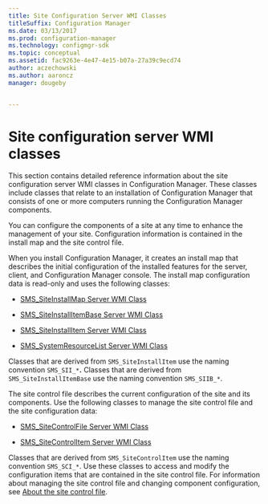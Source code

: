 ```yaml
---
title: Site Configuration Server WMI Classes
titleSuffix: Configuration Manager
ms.date: 03/13/2017
ms.prod: configuration-manager
ms.technology: configmgr-sdk
ms.topic: conceptual
ms.assetid: fac9263e-4e47-4e15-b07a-27a39c9ecd74
author: aczechowski
ms.author: aaroncz
manager: dougeby


---
```


# Site configuration server WMI classes

This section contains detailed reference information about the site configuration server WMI classes in Configuration Manager. These classes include classes that relate to an installation of Configuration Manager that consists of one or more computers running the Configuration Manager components.  

You can configure the components of a site at any time to enhance the management of your site. Configuration information is contained in the install map and the site control file.  

When you install Configuration Manager, it creates an install map that describes the initial configuration of the installed features for the server, client, and Configuration Manager console. The install map configuration data is read-only and uses the following classes:  

- [SMS_SiteInstallMap Server WMI Class](../../../../../develop/reference/core/servers/configure/sms_siteinstallmap-server-wmi-class.md)  

- [SMS_SiteInstallItemBase Server WMI Class](../../../../../develop/reference/core/servers/configure/sms_siteinstallitembase-server-wmi-class.md)  

- [SMS_SiteInstallItem Server WMI Class](../../../../../develop/reference/core/servers/configure/sms_siteinstallitem-server-wmi-class.md)  

- [SMS_SystemResourceList Server WMI Class](../../../../../develop/reference/core/servers/configure/sms_systemresourcelist-server-wmi-class.md)  

Classes that are derived from `SMS_SiteInstallItem` use the naming convention `SMS_SII_*`**.** Classes that are derived from `SMS_SiteInstallItemBase` use the naming convention `SMS_SIIB_*`.  

The site control file describes the current configuration of the site and its components. Use the following classes to manage the site control file and the site configuration data:  

- [SMS_SiteControlFile Server WMI Class](../../../../../develop/reference/core/servers/configure/sms_sitecontrolfile-server-wmi-class.md)  

- [SMS_SiteControlItem Server WMI Class](../../../../../develop/reference/core/servers/configure/sms_sitecontrolitem-server-wmi-class.md)  

Classes that are derived from `SMS_SiteControlItem` use the naming convention `SMS_SCI_*`. Use these classes to access and modify the configuration items that are contained in the site control file. For information about managing the site control file and changing component configuration, see [About the site control file](../../../../core/understand/about-the-configuration-manager-site-control-file.md).  
